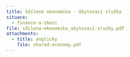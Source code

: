```yaml
---
title: Sdílená ekonomika - Ubytovací služby
situace:
  - finance-a-zbozi
file: sdilena-ekonomika_ubytovaci-sluzby.pdf
attachments:
  - title: anglicky
    file: shared-economy.pdf
---
```


